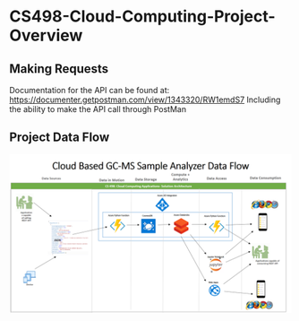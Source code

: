 # CS498-Cloud-Computing-Project-Overview

## Making Requests
Documentation for the API can be found at:  https://documenter.getpostman.com/view/1343320/RW1emdS7
Including the ability to make the API call through PostMan


## Project Data Flow

![](https://github.com/megado123/CS498-Cloud-Computing-Project-Overview/blob/master/images/CS498DataFlow.png)
